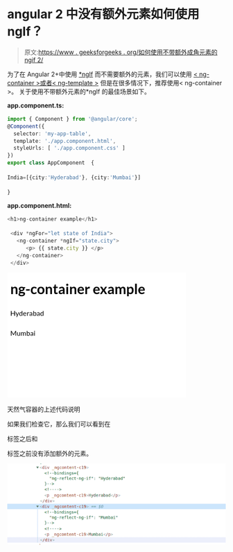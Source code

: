 # angular 2 中没有额外元素如何使用 ngIf？

> 原文:[https://www . geeksforgeeks . org/如何使用不带额外成角元素的 ngif 2/](https://www.geeksforgeeks.org/how-to-use-ngif-without-an-extra-element-in-angular2/)

为了在 Angular 2+中使用 [*ngIf](https://www.geeksforgeeks.org/angularjs-ng-if-directive/) 而不需要额外的元素，我们可以使用 [< ng-container >或者< ng-template >](https://www.geeksforgeeks.org/difference-between-ng-container-and-ng-template-in-angularjs/)
但是在很多情况下，推荐使用< ng-container >。
关于使用不带额外元素的*ngIf 的最佳场景如下。

**app.component.ts:**

```ts
import { Component } from '@angular/core';
@Component({
  selector: 'my-app-table',
  template: './app.component.html',
  styleUrls: [ './app.component.css' ]
})
export class AppComponent  {

India=[{city:'Hyderabad'}, {city:'Mumbai'}]

}
```

**app.component.html:**

```ts
<h1>ng-container example</h1>

 <div *ngFor="let state of India"> 
   <ng-container *ngIf="state.city">
      <p> {{ state.city }} </p>
   </ng-container>
 </div>
```

![](img/c4a39162349af49c66e495a15b8d9118.png)

天然气容器的上述代码说明

如果我们检查它，那么我们可以看到在

标签之后和

标签之前没有添加额外的元素。

![](img/50462dd1c3c00c7c167f99551c07fc7b.png)